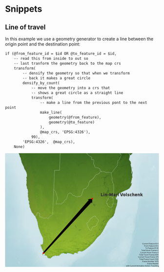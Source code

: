 # Snippets

## Line of travel

In this example we use a geometry generator to create a line between the origin point and the destination point:

```
if (@from_feature_id = $id OR @to_feature_id = $id,
	-- read this from inside to out so 
	-- last tranform the geometry back to the map crs
	transform( 
		-- densify the geometry so that when we transform
		-- back it makes a great circle
		densify_by_count(  
			-- move the geometry into a crs that 
			-- shows a great circle as a straight line
			transform( 
				-- make a line from the previous pont to the next point
				make_line( 
					geometry(@from_feature), 
					geometry(@to_feature)
				),  
				@map_crs, 'EPSG:4326'),
			99), 
		'EPSG:4326',  @map_crs),
	None)
```

![Example output](img/make-line.png)